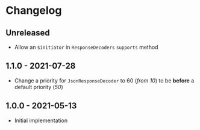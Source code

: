 # Changelog

<!-- There should always be "Unreleased" section at the beginning. -->

## Unreleased
- Allow an `$initiator` in `ResponseDecoders` `supports` method

## 1.1.0 - 2021-07-28
- Change a priority for `JsonResponseDecoder` to 60 (_from 10_) to be **before** a default priority (_50_) 

## 1.0.0 - 2021-05-13
- Initial implementation
